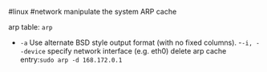 #linux #network 
manipulate the system ARP cache

arp table: `arp`
- `-a` Use alternate BSD style output format (with no fixed columns).
-`-i, --device` specify network interface (e.g. eth0)
delete arp cache entry:`sudo arp -d 168.172.0.1`
